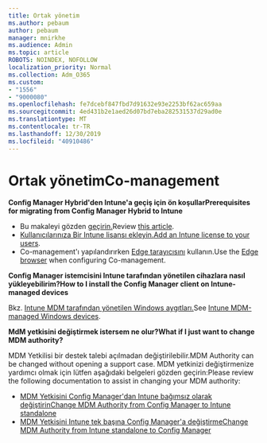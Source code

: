 ```yaml
---
title: Ortak yönetim
ms.author: pebaum
author: pebaum
manager: mnirkhe
ms.audience: Admin
ms.topic: article
ROBOTS: NOINDEX, NOFOLLOW
localization_priority: Normal
ms.collection: Adm_O365
ms.custom:
- "1556"
- "9000080"
ms.openlocfilehash: fe7dcebf847fbd7d91632e93e2253bf62ac659aa
ms.sourcegitcommit: 4ed431b2e1aed26d07bd7eba282531537d29ad0e
ms.translationtype: MT
ms.contentlocale: tr-TR
ms.lasthandoff: 12/30/2019
ms.locfileid: "40910486"
---
```

# <a name="co-management"></a><span data-ttu-id="69194-102">Ortak yönetim</span><span class="sxs-lookup"><span data-stu-id="69194-102">Co-management</span></span>

<span data-ttu-id="69194-103">**Config Manager Hybrid'den Intune'a geçiş için ön koşullar**</span><span class="sxs-lookup"><span data-stu-id="69194-103">**Prerequisites for migrating from Config Manager Hybrid to Intune**</span></span>

- <span data-ttu-id="69194-104">Bu makaleyi gözden [geçirin.](https://docs.microsoft.com/sccm/mdm/deploy-use/migrate-hybridmdm-to-intunesa)</span><span class="sxs-lookup"><span data-stu-id="69194-104">Review [this article](https://docs.microsoft.com/sccm/mdm/deploy-use/migrate-hybridmdm-to-intunesa).</span></span>
- <span data-ttu-id="69194-105">[Kullanıcılarınıza Bir Intune lisansı ekleyin.](https://docs.microsoft.com/intune/licenses-assign)</span><span class="sxs-lookup"><span data-stu-id="69194-105">[Add an Intune license to your users](https://docs.microsoft.com/intune/licenses-assign).</span></span>
- <span data-ttu-id="69194-106">Co-management'ı yapılandırırken [Edge tarayıcısını](https://www.microsoft.com/windows/microsoft-edge) kullanın.</span><span class="sxs-lookup"><span data-stu-id="69194-106">Use the [Edge browser](https://www.microsoft.com/windows/microsoft-edge) when configuring Co-management.</span></span>

<span data-ttu-id="69194-107">**Config Manager istemcisini Intune tarafından yönetilen cihazlara nasıl yükleyebilirim?**</span><span class="sxs-lookup"><span data-stu-id="69194-107">**How to I install the Config Manager client on Intune-managed devices**</span></span>

<span data-ttu-id="69194-108">Bkz. [Intune MDM tarafından yönetilen Windows aygıtları.](https://docs.microsoft.com/sccm/core/clients/deploy/deploy-clients-to-windows-computers#bkmk_mdm)</span><span class="sxs-lookup"><span data-stu-id="69194-108">See [Intune MDM-managed Windows devices](https://docs.microsoft.com/sccm/core/clients/deploy/deploy-clients-to-windows-computers#bkmk_mdm).</span></span>

<span data-ttu-id="69194-109">**MdM yetkisini değiştirmek istersem ne olur?**</span><span class="sxs-lookup"><span data-stu-id="69194-109">**What if I just want to change MDM authority?**</span></span>

<span data-ttu-id="69194-110">MDM Yetkilisi bir destek talebi açılmadan değiştirilebilir.</span><span class="sxs-lookup"><span data-stu-id="69194-110">MDM Authority can be changed without opening a support case.</span></span> <span data-ttu-id="69194-111">MDM yetkinizi değiştirmenize yardımcı olmak için lütfen aşağıdaki belgeleri gözden geçirin:</span><span class="sxs-lookup"><span data-stu-id="69194-111">Please review the following documentation to assist in changing your MDM authority:</span></span>
- [<span data-ttu-id="69194-112">MDM Yetkisini Config Manager'dan Intune bağımsız olarak değiştirin</span><span class="sxs-lookup"><span data-stu-id="69194-112">Change MDM Authority from Config Manager to Intune standalone</span></span>](https://docs.microsoft.com/sccm/mdm/deploy-use/migrate-change-mdm-authority)
- [<span data-ttu-id="69194-113">MDM Yetkisini Intune tek başına Config Manager'a değiştirme</span><span class="sxs-lookup"><span data-stu-id="69194-113">Change MDM Authority from Intune standalone to Config Manager</span></span>](https://docs.microsoft.com/intune-classic/deploy-use/prerequisites-for-enrollment#what-to-do-if-you-choose-the-wrong-mdm-authority-setting)